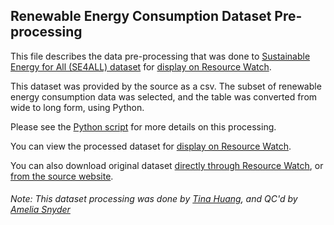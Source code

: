 ## Renewable Energy Consumption Dataset Pre-processing
This file describes the data pre-processing that was done to [Sustainable Energy for All (SE4ALL) dataset](https://datacatalog.worldbank.org/dataset/sustainable-energy-all) for [display on Resource Watch](https://resourcewatch.org/data/explore/ene021a-Renewable-Energy-Consumption).

This dataset was provided by the source as a csv. The subset of renewable energy consumption data was selected, and the table was converted from wide to long form, using Python.

Please see the [Python script](https://github.com/resource-watch/data-pre-processing/blob/master/ene_021a_renewable_energy_consumption/ene_021a_renewable_energy_consumption_processing.py) for more details on this processing.

You can view the processed dataset for [display on Resource Watch](https://resourcewatch.org/data/explore/ene021a-Renewable-Energy-Consumption).

You can also download original dataset [directly through Resource Watch](http://wri-public-data.s3.amazonaws.com/resourcewatch/ene_021a_renewable_energy_consumption.zip), or [from the source website](https://datacatalog.worldbank.org/dataset/sustainable-energy-all).

###### Note: This dataset processing was done by [Tina Huang](https://www.wri.org/profile/tina-huang), and QC'd by [Amelia Snyder](https://www.wri.org/profile/amelia-snyder)